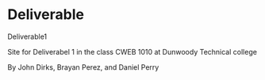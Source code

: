 # Deliverable
Deliverable1

Site for Deliverabel 1 in the class CWEB 1010 at Dunwoody Technical college

By John Dirks, Brayan Perez, and Daniel Perry
